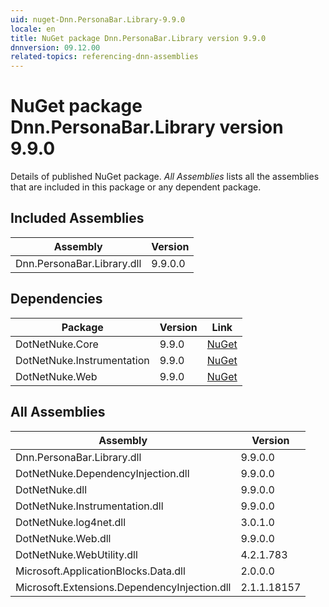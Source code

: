 ```yaml
---
uid: nuget-Dnn.PersonaBar.Library-9.9.0
locale: en
title: NuGet package Dnn.PersonaBar.Library version 9.9.0
dnnversion: 09.12.00
related-topics: referencing-dnn-assemblies
---
```


# NuGet package Dnn.PersonaBar.Library version 9.9.0
Details of published NuGet package.
*All Assemblies* lists all the assemblies that are included in this package or any dependent package.

## Included Assemblies

|Assembly|Version|
|---|---|
|Dnn.PersonaBar.Library.dll|9.9.0.0|

## Dependencies

|Package|Version|Link|
|---|---|---|
|DotNetNuke.Core|9.9.0|[NuGet](https://www.nuget.org/packages/DotNetNuke.Core/9.9.0)|
|DotNetNuke.Instrumentation|9.9.0|[NuGet](https://www.nuget.org/packages/DotNetNuke.Instrumentation/9.9.0)|
|DotNetNuke.Web|9.9.0|[NuGet](https://www.nuget.org/packages/DotNetNuke.Web/9.9.0)|

## All Assemblies

|Assembly|Version|
|---|---|
|Dnn.PersonaBar.Library.dll|9.9.0.0|
|DotNetNuke.DependencyInjection.dll|9.9.0.0|
|DotNetNuke.dll|9.9.0.0|
|DotNetNuke.Instrumentation.dll|9.9.0.0|
|DotNetNuke.log4net.dll|3.0.1.0|
|DotNetNuke.Web.dll|9.9.0.0|
|DotNetNuke.WebUtility.dll|4.2.1.783|
|Microsoft.ApplicationBlocks.Data.dll|2.0.0.0|
|Microsoft.Extensions.DependencyInjection.dll|2.1.1.18157|


